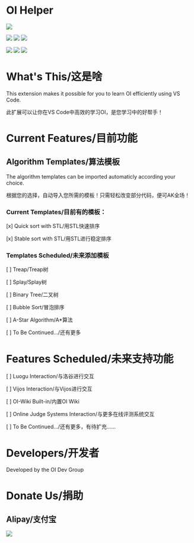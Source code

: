 # OI Helper

![](https://i.loli.net/2020/07/28/m1Y98c7l4Xw3nBZ.png)

![](https://img.shields.io/github/languages/count/oi-dev-group/OI-Helper?style=for-the-badge) ![](https://img.shields.io/github/languages/top/oi-dev-group/OI-Helper?style=for-the-badge) ![](https://img.shields.io/github/license/oi-dev-group/OI-helper?style=for-the-badge) 

![](https://img.shields.io/github/followers/oi-dev-group?style=social) ![](https://img.shields.io/github/forks/oi-dev-group/OI-Helper?style=social) ![](https://img.shields.io/github/stars/oi-dev-group/OI-Helper?style=social) 

# What's This/这是啥

This extension makes it possible for you to learn OI efficiently using VS Code.

此扩展可以让你在VS Code中高效的学习OI，是您学习中的好帮手！

# Current Features/目前功能

## Algorithm Templates/算法模板

The algorithm templates can be imported automaticly according your choice.

根据您的选择，自动导入您所需的模板！只需轻松改变部分代码，便可AK全场！

### Current Templates/目前有的模板：

[x] Quick sort with STL/用STL快速排序

[x] Stable sort with STL/用STL进行稳定排序

### Templates Scheduled/未来添加模板

[ ] Treap/Treap树

[ ] Splay/Splay树

[ ] Binary Tree/二叉树

[ ] Bubble Sort/冒泡排序

[ ] A-Star Algorithm/A*算法

[ ] To Be Continued.../还有更多

# Features Scheduled/未来支持功能

[ ] Luogu Interaction/与洛谷进行交互

[ ] Vijos Interaction/与Vijos进行交互

[ ] OI-Wiki Built-in/内置OI Wiki

[ ] Online Judge Systems Interaction/与更多在线评测系统交互

[ ] To Be Continued.../还有更多，有待扩充……

# Developers/开发者

Developed by the OI Dev Group

# Donate Us/捐助

## Alipay/支付宝
![](https://www.liziheng.ac.cn/medias/reward/alipay.jpg)
